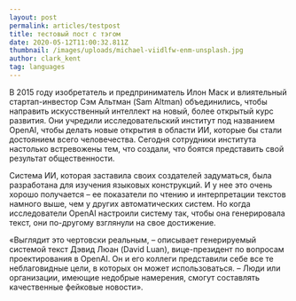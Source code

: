 ```yaml
---
layout: post
permalink: articles/testpost
title: тестовый пост с тэгом
date: 2020-05-12T11:00:32.811Z
thumbnail: /images/uploads/michael-viidlfw-enm-unsplash.jpg
author: clark_kent
tag: languages
---
```

В 2015 году изобретатель и предприниматель Илон Маск и влиятельный стартап-инвестор Сэм Альтман (Sam Altman) объединились, чтобы направить искусственный интеллект на новый, более открытый курс развития. Они учредили исследовательский институт под названием OpenAI, чтобы делать новые открытия в области ИИ, которые бы стали достоянием всего человечества. Сегодня сотрудники института настолько встревожены тем, что создали, что боятся представить свой результат общественности.

Система ИИ, которая заставила своих создателей задуматься, была разработана для изучения языковых конструкций. И у нее это очень хорошо получается – ее показатели по чтению и интерпретации текстов намного выше, чем у других автоматических систем. Но когда исследователи OpenAI настроили систему так, чтобы она генерировала текст, они по-другому взглянули на свое достижение.

«Выглядит это чертовски реальным, – описывает генерируемый системой текст Дэвид Люан (David Luan), вице-президент по вопросам проектирования в OpenAI. Он и его коллеги представили себе все те неблаговидные цели, в которых он может использоваться. – Люди или организации, имеющие недобрые намерения, смогут составлять качественные фейковые новости».